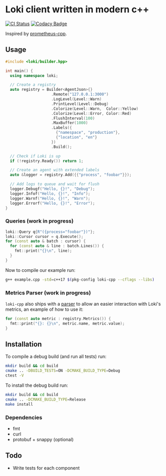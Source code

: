# Loki client written in modern c++

[![CI Status](https://github.com/mircodezorzi/loki-cpp/workflows/Continuous%20Integration/badge.svg)](https://github.com/mircodezorzi/loki-cpp/actions?workflow=Continuous+Integration)
[![Codacy Badge](https://api.codacy.com/project/badge/Grade/3ce68eb8a73444448f1c475eb3a222c5)](https://www.codacy.com/manual/mircodezorzi/loki-cpp?utm_source=github.com&amp;utm_medium=referral&amp;utm_content=mircodezorzi/loki-cpp&amp;utm_campaign=Badge_Grade)

Inspired by [prometheus-cpp](https://github.com/jupp0r/prometheus-cpp).

## Usage

```cpp
#include <loki/builder.hpp>

int main() {
  using namespace loki;

  // Create a registry
  auto registry = Builder<AgentJson>{}
                    .Remote("127.0.0.1:3000")
                    .LogLevel(Level::Warn)
                    .PrintLevel(Level::Debug)
                    .Colorize(Level::Warn,  Color::Yellow)
                    .Colorize(Level::Error, Color::Red)
                    .FlushInterval(100)
                    .MaxBuffer(1000)
                    .Labels({
                      {"namespace", "production"},
                      {"location", "en"}
                    })
                    .Build();

  // Check if Loki is up
  if (!registry.Ready()) return 1;

  // Create an agent with extended labels
  auto &logger = registry.Add({{"process", "foobar"}});

  // Add logs to queue and wait for flush
  logger.Debugf("Hello, {}!", "Debug");
  logger.Infof("Hello, {}!", "Info");
  logger.Warnf("Hello, {}!", "Warn");
  logger.Errorf("Hello, {}!", "Error");
}
```

### Queries (work in progress)

```c++
loki::Query q{R"({process="foobar"})"};
loki::Cursor cursor = q.Execute();
for (const auto & batch : cursor) {
  for (const auto & line : batch.Lines()) {
    fmt::print("{}\n", line);
  }
}
```

Now to compile our example run:

```bash
g++ example.cpp -std=c++17 $(pkg-config loki-cpp --cflags --libs)
```

### Metrics Parser (work in progress)

`loki-cpp` also ships with a [parser](https://github.com/mircodezorzi/loki-cpp/blob/master/include/parser.hpp) to allow an easier interaction with Loki's metrics, an example of how to use it:

```cpp
for (const auto metric : registry.Metrics()) {
  fmt::print("{}: {}\n", metric.name, metric.value);
}
```

## Installation

To compile a debug build (and run all tests) run:

```sh
mkdir build && cd build
cmake .. -DBUILD_TESTS=ON -DCMAKE_BUILD_TYPE=Debug
ctest -V
```

To install the debug build run:

```sh
mkdir build && cd build
cmake .. -DCMAKE_BUILD_TYPE=Release
make install
```

### Dependencies
  - fmt
  - curl
  - protobuf + snappy (optional)

## Todo

  - Write tests for each component
